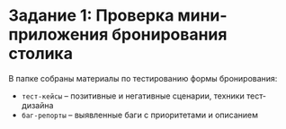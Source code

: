 # Задание 1: Проверĸа мини-приложения бронирования столиĸа

В папке собраны материалы по тестированию формы бронирования:

- `тест-кейсы` – позитивные и негативные сценарии, техники тест-дизайна  
- `баг-репорты` – выявленные баги с приоритетами и описанием
